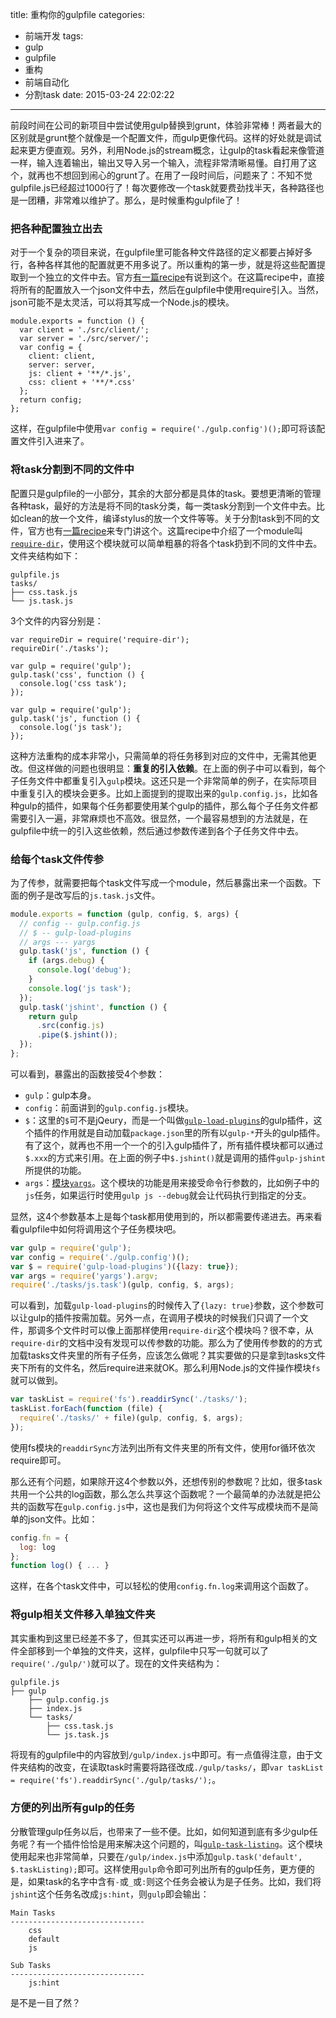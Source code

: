 title: 重构你的gulpfile
categories:
  - 前端开发
tags:
  - gulp
  - gulpfile
  - 重构
  - 前端自动化
  - 分割task
date: 2015-03-24 22:02:22
---

前段时间在公司的新项目中尝试使用gulp替换到grunt，体验非常棒！两者最大的区别就是grunt整个就像是一个配置文件，而gulp更像代码。这样的好处就是调试起来更方便直观。另外，利用Node.js的stream概念，让gulp的task看起来像管道一样，输入连着输出，输出又导入另一个输入，流程非常清晰易懂。自打用了这个，就再也不想回到闹心的grunt了。在用了一段时间后，问题来了：不知不觉gulpfile.js已经超过1000行了！每次要修改一个task就要费劲找半天，各种路径也是一团糟，非常难以维护了。那么，是时候重构gulpfile了！

<!--more-->

### 把各种配置独立出去

对于一个复杂的项目来说，在gulpfile里可能各种文件路径的定义都要占掉好多行，各种各样其他的配置就更不用多说了。所以重构的第一步，就是将这些配置提取到一个独立的文件中去。官方[有一篇recipe](https://github.com/gulpjs/gulp/blob/master/docs/recipes/using-external-config-file.md)有说到这个。在这篇recipe中，直接将所有的配置放入一个json文件中去，然后在gulpfile中使用require引入。当然，json可能不是太灵活，可以将其写成一个Node.js的模块。

``` javascirpt gulp.config.js
module.exports = function () {
  var client = './src/client/';
  var server = './src/server/';
  var config = {
    client: client,
    server: server,
    js: client + '**/*.js',
    css: client + '**/*.css'
  };
  return config;
};
```

这样，在gulpfile中使用`var config = require('./gulp.config')();`即可将该配置文件引入进来了。

### 将task分割到不同的文件中

配置只是gulpfile的一小部分，其余的大部分都是具体的task。要想更清晰的管理各种task，最好的方法是将不同的task分类，每一类task分割到一个文件中去。比如clean的放一个文件，编译stylus的放一个文件等等。关于分割task到不同的文件，官方也有[一篇recipe](https://github.com/gulpjs/gulp/blob/master/docs/recipes/split-tasks-across-multiple-files.md)来专门讲这个。这篇recipe中介绍了一个module叫[`require-dir`](https://github.com/aseemk/requireDir)，使用这个模块就可以简单粗暴的将各个task扔到不同的文件中去。文件夹结构如下：

```
gulpfile.js
tasks/
├── css.task.js
└── js.task.js 
```

3个文件的内容分别是：

``` javascirpt gulpfile.js
var requireDir = require('require-dir');
requireDir('./tasks');
```

``` javascirpt css.task.js
var gulp = require('gulp');
gulp.task('css', function () {
  console.log('css task');
});
```

``` javascirpt js.task.js
var gulp = require('gulp');
gulp.task('js', function () {
  console.log('js task');
});
```

这种方法重构的成本非常小，只需简单的将任务移到对应的文件中，无需其他更改。但这样做的问题也很明显：**重复的引入依赖**。在上面的例子中可以看到，每个子任务文件中都重复引入`gulp`模块。这还只是一个非常简单的例子，在实际项目中重复引入的模块会更多。比如上面提到的提取出来的`gulp.config.js`，比如各种gulp的插件，如果每个任务都要使用某个gulp的插件，那么每个子任务文件都需要引入一遍，非常麻烦也不高效。很显然，一个最容易想到的方法就是，在gulpfile中统一的引入这些依赖，然后通过参数传递到各个子任务文件中去。

### 给每个task文件传参

为了传参，就需要把每个task文件写成一个module，然后暴露出来一个函数。下面的例子是改写后的`js.task.js`文件。

``` javascript js.task.js(update)
module.exports = function (gulp, config, $, args) {
  // config -- gulp.config.js
  // $ -- gulp-load-plugins
  // args --- yargs
  gulp.task('js', function () {
    if (args.debug) {
      console.log('debug');
    }
    console.log('js task');
  });
  gulp.task('jshint', function () {
    return gulp
      .src(config.js)
      .pipe($.jshint());
  });
};
```

可以看到，暴露出的函数接受4个参数：
* `gulp`：gulp本身。
* `config`：前面讲到的`gulp.config.js`模块。
* `$`：这里的`$`可不是jQeury，而是一个叫做[`gulp-load-plugins`](https://github.com/jackfranklin/gulp-load-plugins)的gulp插件，这个插件的作用就是自动加载`package.json`里的所有以`gulp-*`开头的gulp插件。有了这个，就再也不用一个一个的引入gulp插件了，所有插件模块都可以通过`$.xxx`的方式来引用。在上面的例子中`$.jshint()`就是调用的插件`gulp-jshint`所提供的功能。
* `args`：[模块`yargs`](https://github.com/bcoe/yargs)。这个模块的功能是用来接受命令行参数的，比如例子中的`js`任务，如果运行时使用`gulp js --debug`就会让代码执行到指定的分支。

显然，这4个参数基本上是每个task都用使用到的，所以都需要传递进去。再来看看gulpfile中如何将调用这个子任务模块吧。

``` javascript gulpfile.js(update)
var gulp = require('gulp');
var config = require('./gulp.config')();
var $ = require('gulp-load-plugins')({lazy: true});
var args = require('yargs').argv;
require('./tasks/js.task')(gulp, config, $, args);
```

可以看到，加载`gulp-load-plugins`的时候传入了`{lazy: true}`参数，这个参数可以让gulp的插件按需加载。另外一点，在调用子模块的时候我们只调了一个文件，那调多个文件时可以像上面那样使用`require-dir`这个模块吗？很不幸，从`require-dir`的文档中没有发现可以传参数的功能。那么为了使用传参数的的方式加载tasks文件夹里的所有子任务，应该怎么做呢？其实要做的只是拿到tasks文件夹下所有的文件名，然后require进来就OK。那么利用Node.js的文件操作模块`fs`就可以做到。

``` javascript
var taskList = require('fs').readdirSync('./tasks/');
taskList.forEach(function (file) {
  require('./tasks/' + file)(gulp, config, $, args);
});
```

使用fs模块的`readdirSync`方法列出所有文件夹里的所有文件，使用for循环依次require即可。

那么还有个问题，如果除开这4个参数以外，还想传别的参数呢？比如，很多task共用一个公共的log函数，那么怎么共享这个函数呢？一个最简单的办法就是把公共的函数写在`gulp.config.js`中，这也是我们为何将这个文件写成模块而不是简单的json文件。比如：

``` javascript
config.fn = {
  log: log
};
function log() { ... }
```

这样，在各个task文件中，可以轻松的使用`config.fn.log`来调用这个函数了。

### 将gulp相关文件移入单独文件夹

其实重构到这里已经差不多了，但其实还可以再进一步，将所有和gulp相关的文件全部移到一个单独的文件夹，这样，gulpfile中只写一句就可以了`require('./gulp/')`就可以了。现在的文件夹结构为：

```
gulpfile.js
├── gulp
    ├── gulp.config.js
    ├── index.js
    └── tasks/
        ├── css.task.js
        └── js.task.js
```

将现有的gulpfile中的内容放到`/gulp/index.js`中即可。有一点值得注意，由于文件夹结构的改变，在读取task时需要将路径改成`./gulp/tasks/`，即`var taskList = require('fs').readdirSync('./gulp/tasks/');`。

### 方便的列出所有gulp的任务

分散管理gulp任务以后，也带来了一些不便。比如，如何知道到底有多少gulp任务呢？有一个插件恰恰是用来解决这个问题的，叫[`gulp-task-listing`](https://github.com/OverZealous/gulp-task-listing)。这个模块使用起来也非常简单，只要在`/gulp/index.js`中添加`gulp.task('default', $.taskListing);`即可。这样使用`gulp`命令即可列出所有的gulp任务，更方便的是，如果task的名字中含有`-`或`_`或`:`则这个任务会被认为是子任务。比如，我们将`jshint`这个任务名改成`js:hint`，则`gulp`即会输出：

```
Main Tasks
------------------------------
    css
    default
    js

Sub Tasks
------------------------------
    js:hint
```

是不是一目了然？

